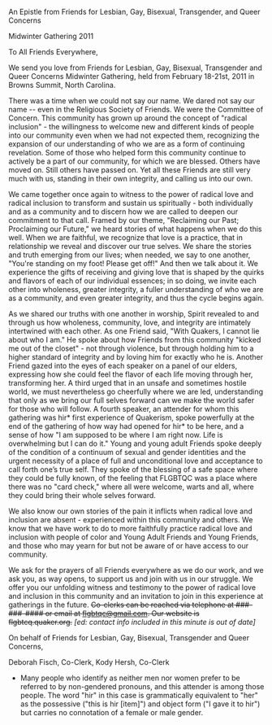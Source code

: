 An Epistle from Friends for Lesbian, Gay, Bisexual, Transgender, and Queer Concerns

Midwinter Gathering 2011

To All Friends Everywhere,

We send you love from Friends for Lesbian, Gay, Bisexual, Transgender and Queer Concerns Midwinter Gathering, held from February 18-21st, 2011 in Browns Summit, North Carolina.

There was a time when we could not say our name. We dared not say our name -- even in the Religious Society of Friends. We were the Committee of Concern. This community has grown up around the concept of "radical inclusion" - the willingness to welcome new and different kinds of people into our community even when we had not expected them, recognizing the expansion of our understanding of who we are as a form of continuing revelation. Some of those who helped form this community continue to actively be a part of our community, for which we are blessed. Others have moved on. Still others have passed on. Yet all these Friends are still very much with us, standing in their own integrity, and calling us into our own.

We came together once again to witness to the power of radical love and radical inclusion to transform and sustain us spiritually - both individually and as a community and to discern how we are called to deepen our commitment to that call. Framed by our theme, "Reclaiming our Past; Proclaiming our Future," we heard stories of what happens when we do this well. When we are faithful, we recognize that love is a practice, that in relationship we reveal and discover our true selves. We share the stories and truth emerging from our lives; when needed, we say to one another, "You're standing on my foot! Please get off!" And then we talk about it. We experience the gifts of receiving and giving love that is shaped by the quirks and flavors of each of our individual essences; in so doing, we invite each other into wholeness, greater integrity, a fuller understanding of who we are as a community, and even greater integrity, and thus the cycle begins again.

As we shared our truths with one another in worship, Spirit revealed to and through us how wholeness, community, love, and integrity are intimately intertwined with each other. As one Friend said, "With Quakers, I cannot lie about who I am." He spoke about how Friends from this community "kicked me out of the closet" - not through violence, but through holding him to a higher standard of integrity and by loving him for exactly who he is. Another Friend gazed into the eyes of each speaker on a panel of our elders, expressing how she could feel the flavor of each life moving through her, transforming her. A third urged that in an unsafe and sometimes hostile world, we must nevertheless go cheerfully where we are led, understanding that only as we bring our full selves forward can we make the world safer for those who will follow. A fourth speaker, an attender for whom this gathering was hir* first experience of Quakerism, spoke powerfully at the end of the gathering of how way had opened for hir* to be here, and a sense of how "I am supposed to be where I am right now. Life is overwhelming but I can do it." Young and young adult Friends spoke deeply of the condition of a continuum of sexual and gender identities and the urgent necessity of a place of full and unconditional love and acceptance to call forth one’s true self. They spoke of the blessing of a safe space where they could be fully known, of the feeling that FLGBTQC was a place where there was no "card check," where all were welcome, warts and all, where they could bring their whole selves forward.

We also know our own stories of the pain it inflicts when radical love and inclusion are absent - experienced within this community and others. We know that we have work to do to more faithfully practice radical love and inclusion with people of color and Young Adult Friends and Young Friends, and those who may yearn for but not be aware of or have access to our community.

We ask for the prayers of all Friends everywhere as we do our work, and we ask you, as way opens, to support us and join with us in our struggle. We offer you our unfolding witness and testimony to the power of radical love and inclusion in this community and an invitation to join in this experience at gatherings in the future. ~~Co-clerks can be reached via telephone at ###-###-#### or email at flgbtqc@gmail.com. Our website is flgbtcq.quaker.org.~~ _[ed: contact info included in this minute is out of date]_

On behalf of Friends for Lesbian, Gay, Bisexual, Transgender and Queer Concerns,

Deborah Fisch, Co-Clerk,  Kody Hersh, Co-Clerk 

* Many people who identify as neither men nor women prefer to be referred to by non-gendered pronouns, and this attender is among those people. The word "hir" in this case is grammatically equivalent to "her" as the possessive ("this is hir [item]") and object form ("I gave it to hir") but carries no connotation of a female or male gender.

